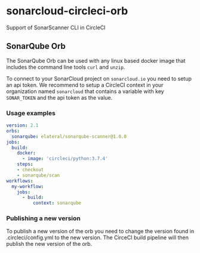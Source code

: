 # sonarcloud-circleci-orb
Support of SonarScanner CLI in CircleCI

## SonarQube Orb
The SonarQube Orb can be used with any linux based docker image that includes the command line tools `curl` and `unzip`.

To connect to your SonarCloud project on `sonarcloud.io` you need to setup an api token. We recommend to setup a CircleCI context in your organization named `sonarcloud` that contains a variable with key `SONAR_TOKEN` and the api token as the value.
### Usage examples
```yaml
version: 2.1
orbs:
  sonarqube: elateral/sonarqube-scanner@1.0.0
jobs:
  build:
    docker:
      - image: 'circleci/python:3.7.4'
    steps:
    - checkout
    - sonarqube/scan
workflows:
  my-workflow:
    jobs:
      - build:
          context: sonarqube
```

### Publishing a new version
To publish a new version of the orb you need to change the version found in .circleci/config.yml to the new version. The CirceCI build pipeline will then publish the new version of the orb.